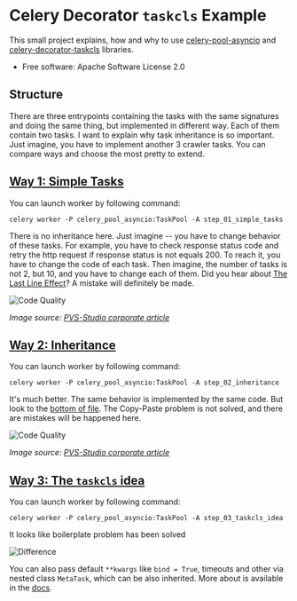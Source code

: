 Celery Decorator `taskcls` Example
===============

This small project explains, how and why to use [celery-pool-asyncio](https://pypi.org/project/celery-pool-asyncio/) and [celery-decorator-taskcls](https://pypi.org/project/celery-decorator-taskcls/) libraries.

* Free software: Apache Software License 2.0

Structure
--------

There are three entrypoints containing the tasks with the same signatures and doing the same thing, but implemented in different way. Each of them contain two tasks. I want to explain why task inheritance is so important. Just imagine, you have to implement another 3 crawler tasks. You can compare ways and choose the most pretty to extend.


[Way 1: Simple Tasks](https://github.com/kai3341/celery-decorator-taskcls-example/blob/master/step_01_simple_tasks.py)
--------

You can launch worker by following command:

```
celery worker -P celery_pool_asyncio:TaskPool -A step_01_simple_tasks
```

There is no inheritance here. Just imagine -- you have to change behavior of these tasks. For example, you have to check response status code and retry the http request if response status is not equals 200. To reach it, you have to change the code of each task. Then imagine, the number of tasks is not 2, but 10, and you have to change each of them. Did you hear about [The Last Line Effect](https://www.viva64.com/en/b/0260/)? A mistake will definitely be made.

![Code Quality](https://hsto.org/getpro/habr/post_images/df2/7f4/bcd/df27f4bcd139790b322570ee2f48e1ab.png)

*Image source: [PVS-Studio corporate article](https://habr.com/en/company/pvs-studio/blog/472492/)*

[Way 2: Inheritance](https://github.com/kai3341/celery-decorator-taskcls-example/blob/master/step_02_inheritance.py)
--------

You can launch worker by following command:

```
celery worker -P celery_pool_asyncio:TaskPool -A step_02_inheritance
```

It's much better. The same behavior is implemented by the same code. But look to the [bottom of file](https://github.com/kai3341/celery-decorator-taskcls-example/blob/master/step_02_inheritance.py#L47). The Copy-Paste problem is not solved, and there are mistakes will be happened here.

![Code Quality](https://import.viva64.com/docx/blog/0644_Haiku_3/image1.png)

*Image source: [PVS-Studio corporate article](https://habr.com/en/company/pvs-studio/blog/461253/)*

[Way 3: The `taskcls` idea](https://github.com/kai3341/celery-decorator-taskcls-example/blob/master/step_03_taskcls_idea.py)
--------

You can launch worker by following command:

```
celery worker -P celery_pool_asyncio:TaskPool -A step_03_taskcls_idea
```

It looks like boilerplate problem has been solved

![Difference](https://camo.githubusercontent.com/86d73c65187de35c988dfa361f007f1b63e1cc52/68747470733a2f2f686162726173746f726167652e6f72672f776562742f6f722f746f2f71642f6f72746f71646964616e62727631647470636231643578647275302e706e67)

You can also pass default `**kwargs` like `bind = True`, timeouts and other via nested class `MetaTask`, which can be also inherited. More about is available in the [docs](https://pypi.org/project/celery-decorator-taskcls/).
